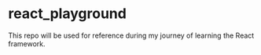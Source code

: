 # react_playground
This repo will be used for reference during my journey of learning the React framework. 
